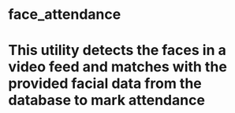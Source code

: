 # face_attendance

# This utility detects the faces in a video feed and matches with the provided facial data from the database to mark attendance
